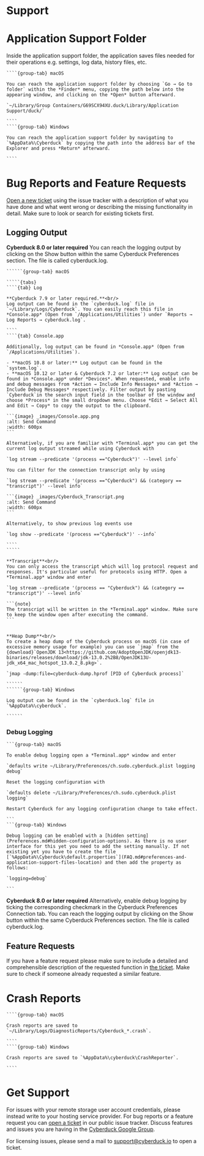 Support
===

# Application Support Folder

Inside the application support folder, the application saves files needed for their operations e.g. settings, log data, history files, etc.

`````{tabs}
````{group-tab} macOS

You can reach the application support folder by choosing `Go → Go to folder` within the *Finder* menu, copying the path below into the appearing window, and clicking on the *Open* button afterward.

`~/Library/Group Containers/G69SCX94XU.duck/Library/Application Support/duck/`

````
````{group-tab} Windows

You can reach the application support folder by navigating to `%AppData%\Cyberduck` by copying the path into the address bar of the Explorer and press *Return* afterward.

````
`````

# Bug Reports and Feature Requests

[Open a new ticket]() using the issue tracker with a description of what you have done and what went wrong or describing the missing functionality in detail. Make sure to look or search for existing tickets first.

## Logging Output

**Cyberduck 8.0 or later required**
You can reach the logging output by clicking on the Show button within the same Cyberduck Preferences section. The file is called cyberduck.log.

```````{tabs}
``````{group-tab} macOS

`````{tabs}
````{tab} Log

**Cyberduck 7.9 or later required.**<br/>
Log output can be found in the `cyberduck.log` file in `~/Library/Logs/Cyberduck`. You can easily reach this file in *Console.app* (Open from `/Applications/Utilities`) under `Reports → Log Reports → cyberduck.log`.

````
````{tab} Console.app

Additionally, log output can be found in *Console.app* (Open from `/Applications/Utilities`).

- **macOS 10.8 or later:** Log output can be found in the `system.log`.
- **macOS 10.12 or later & Cyberduck 7.2 or later:** Log output can be found in *Console.app* under *Devices*. When requested, enable info and debug messages from *Action → Include Info Messages* and *Action → Include Debug Messages* respectively. Filter output by pasting `Cyberduck`in the search input field in the toolbar of the window and choose *Process* in the small dropdown menu. Choose *Edit → Select All and Edit → Copy* to copy the output to the clipboard.

```{image} _images/Console.app.png
:alt: Send Command
:width: 600px  
```

Alternatively, if you are familiar with *Terminal.app* you can get the current log output streamed while using Cyberduck with

`log stream --predicate '(process =="Cyberduck")' --level info`

You can filter for the connection transcript only by using

`log stream --predicate '(process =="Cyberduck") && (category == "transcript")' --level info`

```{image} _images/Cyberduck_Transcript.png
:alt: Send Command
:width: 600px
```

Alternatively, to show previous log events use

`log show --predicate '(process =="Cyberduck")' --info`

````
`````

**Transcript**<br/>
You can only access the transcript which will log protocol request and responses. It's particular useful for protocols using HTTP. Open a *Terminal.app* window and enter 

`log stream --predicate '(process == "Cyberduck") && (category == "transcript")' --level info`

```{note}
The transcript will be written in the *Terminal.app* window. Make sure to keep the window open after executing the command.
```


**Heap Dump**<br/>
To create a heap dump of the Cyberduck process on macOS (in case of excessive memory usage for example) you can use `jmap` from the {download}`OpenJDK 13<https://github.com/AdoptOpenJDK/openjdk13-binaries/releases/download/jdk-13.0.2%2B8/OpenJDK13U-jdk_x64_mac_hotspot_13.0.2_8.pkg>`.

`jmap -dump:file=cyberduck-dump.hprof [PID of Cyberduck process]`

``````
``````{group-tab} Windows

Log output can be found in the `cyberduck.log` file in `%AppData%\cyberduck`.

``````
```````

### Debug Logging

````{tabs}
```{group-tab} macOS

To enable debug logging open a *Terminal.app* window and enter

`defaults write ~/Library/Preferences/ch.sudo.cyberduck.plist logging debug`

Reset the logging configuration with

`defaults delete ~/Library/Preferences/ch.sudo.cyberduck.plist logging`

Restart Cyberduck for any logging configuration change to take effect.

```
```{group-tab} Windows

Debug logging can be enabled with a [hidden setting](Preferences.md#hidden-configuration-options). As there is no user interface for this yet you need to add the setting manually. If not existing yet you have to create the file [`%AppData%\Cyberduck\default.properties`](FAQ.md#preferences-and-application-support-files-location) and then add the property as follows:

`logging=debug`

```
````

**Cyberduck 8.0 or later required**
Alternatively, enable debug logging by ticking the corresponding checkmark in the Cyberduck Preferences Connection tab. You can reach the logging output by clicking on the Show button within the same Cyberduck Preferences section. The file is called cyberduck.log.


## Feature Requests

If you have a feature request please make sure to include a detailed and comprehensible description of the requested function in [the ticket](). Make sure to check if someone already requested a similar feature.

# Crash Reports

`````{tabs}
````{group-tab} macOS

Crash reports are saved to `~/Library/Logs/DiagnosticReports/Cyberduck_*.crash`.

````
````{group-tab} Windows

Crash reports are saved to `%AppData%\cyberduck\CrashReporter`.

````
`````

# Get Support

For issues with your remote storage user account credentials, please instead write to your hosting service provider. For bug reports or a feature request you can [open a ticket]() in our public issue tracker. Discuss features and issues you are having in the [Cyberduck Google Group](http://groups.google.com/group/cyberduck).

For licensing issues, please send a mail to [support@cyberduck.io](mailto:support@cyberduck.io) to open a ticket.